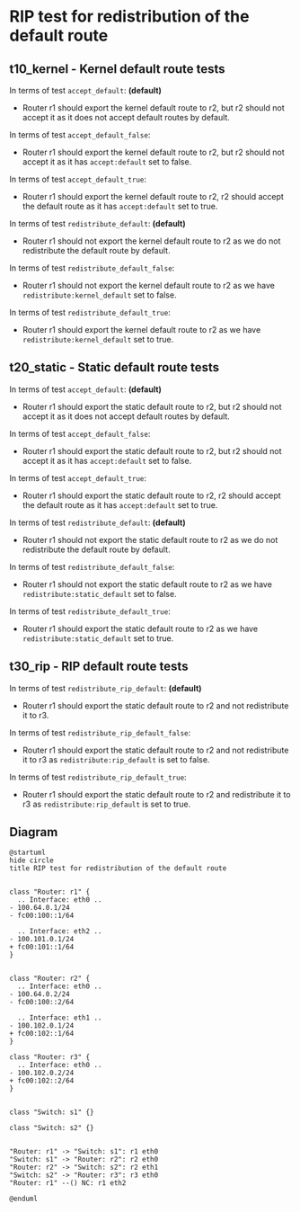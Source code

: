 # RIP test for redistribution of the default route


## t10_kernel - Kernel default route tests

In terms of test `accept_default`: **(default)**
  - Router r1 should export the kernel default route to r2, but r2 should not accept it as it does not accept default routes by default.

In terms of test `accept_default_false`:
  - Router r1 should export the kernel default route to r2, but r2 should not accept it as it has `accept:default` set to false.

In terms of test `accept_default_true`:
  - Router r1 should export the kernel default route to r2, r2 should accept the default route as it has `accept:default` set to true.

In terms of test `redistribute_default`: **(default)**
  - Router r1 should not export the kernel default route to r2 as we do not redistribute the default route by default.

In terms of test `redistribute_default_false`:
  - Router r1 should not export the kernel default route to r2 as we have `redistribute:kernel_default` set to false.

In terms of test `redistribute_default_true`:
  - Router r1 should export the kernel default route to r2 as we have `redistribute:kernel_default` set to true.


## t20_static - Static default route tests

In terms of test `accept_default`: **(default)**
  - Router r1 should export the static default route to r2, but r2 should not accept it as it does not accept default routes by default.

In terms of test `accept_default_false`:
  - Router r1 should export the static default route to r2, but r2 should not accept it as it has `accept:default` set to false.

In terms of test `accept_default_true`:
  - Router r1 should export the static default route to r2, r2 should accept the default route as it has `accept:default` set to true.

In terms of test `redistribute_default`: **(default)**
  - Router r1 should not export the static default route to r2 as we do not redistribute the default route by default.

In terms of test `redistribute_default_false`:
  - Router r1 should not export the static default route to r2 as we have `redistribute:static_default` set to false.

In terms of test `redistribute_default_true`:
  - Router r1 should export the static default route to r2 as we have `redistribute:static_default` set to true.


## t30_rip - RIP default route tests

In terms of test `redistribute_rip_default`: **(default)**
  - Router r1 should export the static default route to r2 and not redistribute it to r3.

In terms of test `redistribute_rip_default_false`:
  - Router r1 should export the static default route to r2 and not redistribute it to r3 as `redistribute:rip_default` is set to false.

In terms of test `redistribute_rip_default_true`:
  - Router r1 should export the static default route to r2 and redistribute it to r3 as `redistribute:rip_default` is set to true.


## Diagram

```plantuml
@startuml
hide circle
title RIP test for redistribution of the default route


class "Router: r1" {
  .. Interface: eth0 ..
- 100.64.0.1/24
- fc00:100::1/64

  .. Interface: eth2 ..
- 100.101.0.1/24
+ fc00:101::1/64
}


class "Router: r2" {
  .. Interface: eth0 ..
- 100.64.0.2/24
- fc00:100::2/64

  .. Interface: eth1 ..
- 100.102.0.1/24
+ fc00:102::1/64
}

class "Router: r3" {
  .. Interface: eth0 ..
- 100.102.0.2/24
+ fc00:102::2/64
}


class "Switch: s1" {}

class "Switch: s2" {}


"Router: r1" -> "Switch: s1": r1 eth0
"Switch: s1" -> "Router: r2": r2 eth0
"Router: r2" -> "Switch: s2": r2 eth1
"Switch: s2" -> "Router: r3": r3 eth0
"Router: r1" --() NC: r1 eth2

@enduml
```
